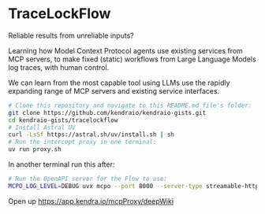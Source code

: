  # TraceLockFlow

Reliable results from unreliable inputs?

Learning how Model Context Protocol agents use existing services from MCP servers, to make fixed (static) workflows from Large Language Models log traces, with human control.

We can learn from the most capable tool using LLMs use the rapidly expanding range of MCP servers and existing service interfaces.

```bash
# Clone this repository and navigate to this README.md file's folder:
git clone https://github.com/kendraio/kendraio-gists.git
cd kendraio-gists/tracelockflow
# Install Astral UV
curl -LsSf https://astral.sh/uv/install.sh | sh
# Run the intercept proxy in one terminal:
uv run proxy.sh
```

In another terminal run this after:
```bash
# Run the OpenAPI server for the Flow to use:
MCPO_LOG_LEVEL=DEBUG uvx mcpo --port 8000 --server-type streamable-http  --cors-allow-origins="*" -- https://mcp.deepwiki.com/mcp
```

Open up https://app.kendra.io/mcpProxy/deepWiki